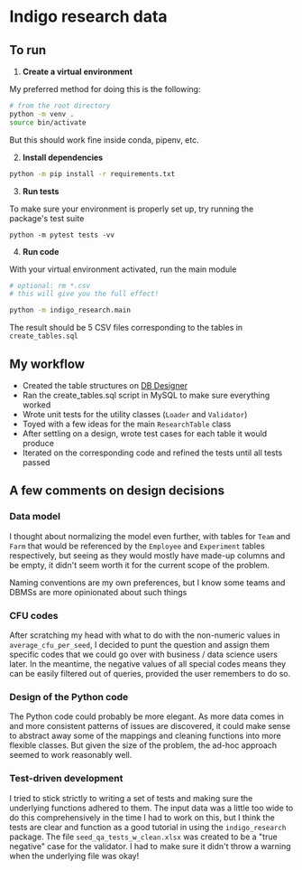 # Indigo research data

## To run
  1. **Create a virtual environment**

My preferred method for doing this is the following:
```sh
# from the root directory
python -m venv .
source bin/activate
```

But this should work fine inside conda, pipenv, etc.

  2. **Install dependencies**

```sh
python -m pip install -r requirements.txt
```

  3. **Run tests**

To make sure your environment is properly set up, try running the package's test suite

```
python -m pytest tests -vv
```

  4. **Run code**

With your virtual environment activated, run the main module
```sh
# optional: rm *.csv
# this will give you the full effect!

python -m indigo_research.main
```

The result should be 5 CSV files corresponding to the tables in `create_tables.sql`

## My workflow
  - Created the table structures on [DB Designer](https://www.dbdesigner.net/)
  - Ran the create_tables.sql script in MySQL to make sure everything worked
  - Wrote unit tests for the utility classes (`Loader` and `Validator`)
  - Toyed with a few ideas for the main `ResearchTable` class
  - After settling on a design, wrote test cases for each table it would produce
  - Iterated on the corresponding code and refined the tests until all tests passed 

## A few comments on design decisions

### Data model

I thought about normalizing the model even further, with tables for `Team` and `Farm` that would be referenced by the `Employee` and `Experiment` tables respectively, but seeing as they would mostly have made-up columns and be empty, it didn't seem worth it for the current scope of the problem.

Naming conventions are my own preferences, but I know some teams and DBMSs are more opinionated about such things

### CFU codes

After scratching my head with what to do with the non-numeric values in `average_cfu_per_seed`, I decided to punt the question and assign them specific codes that we could go over with business / data science users later. In the meantime, the negative values of all special codes means they can be easily filtered out of queries, provided the user remembers to do so.

### Design of the Python code

The Python code could probably be more elegant. As more data comes in and more consistent patterns of issues are discovered, it could make sense to abstract away some of the mappings and cleaning functions into more flexible classes. But given the size of the problem, the ad-hoc approach seemed to work reasonably well.

### Test-driven development

I tried to stick strictly to writing a set of tests and making sure the underlying functions adhered to them. The input data was a little too wide to do this comprehensively in the time I had to work on this, but I think the tests are clear and function as a good tutorial in using the `indigo_research` package. The file `seed_qa_tests_w_clean.xlsx` was created to be a "true negative" case for the validator. I had to make sure it didn't throw a warning when the underlying file was okay!
